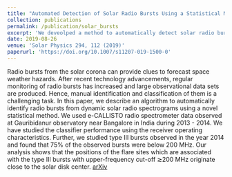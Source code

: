 ```yaml
---
title: "Automated Detection of Solar Radio Bursts Using a Statistical Method"
collection: publications
permalink: /publication/solar_bursts
excerpt: 'We deveolped a method to automatically detect solar radio bursts from the dynamical spectrographs, and analyzed the origin of the detected solar radio bursts.'
date: 2019-08-26
venue: 'Solar Physics 294, 112 (2019)'
paperurl: 'https://doi.org/10.1007/s11207-019-1500-0'
---
```

Radio bursts from the solar corona can provide clues to forecast space weather hazards. After recent technology advancements, regular monitoring of radio bursts has increased and large observational data sets are produced. Hence, manual identification and classification of them is a challenging task. In this paper, we describe an algorithm to automatically identify radio bursts from dynamic solar radio spectrograms using a novel statistical method. We used e-CALLISTO radio spectrometer data observed at Gauribidanur observatory near Bangalore in India during 2013 - 2014. We have studied the classifier performance using the receiver operating characteristics. Further, we studied type III bursts observed in the year 2014 and found that 75% of the observed bursts were below 200 MHz. Our analysis shows that the positions of the flare sites which are associated with the type III bursts with upper-frequency cut-off ≳200 MHz originate close to the solar disk center.
[arXiv](https://arxiv.org/abs/1906.11780)
